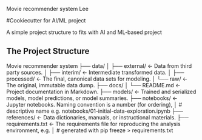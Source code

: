 Movie recommender system
Lee


#Cookiecutter for AI/ML project

A simple project structure to fits with AI and ML-based project

## The Project Structure
Movie recommender system
├── data/
│ ├── external/ <- Data from third party sources.
│ ├── interim/ <- Intermediate transformed data.
│ ├── processed/ <- The final, canonical data sets for modeling.
│ └── raw/ <- The original, immutable data dump.
├── docs/
│ └── README.md <- Project documentation in Markdown.
├── models/ <- Trained and serialized models, model predictions, or model summaries.
├── notebooks/ <- Jupyter notebooks. Naming convention is a number (for ordering),
│ # descriptive name e.g. notebooks/01-initial-data-exploration.ipynb
├── references/ <- Data dictionaries, manuals, or instructional materials.
├── requirements.txt <- The requirements file for reproducing the analysis environment, e.g.
│ # generated with pip freeze > requirements.txt